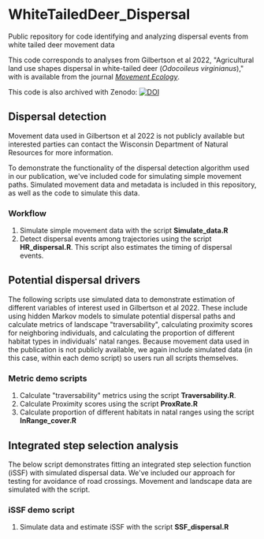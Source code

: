 # WhiteTailedDeer_Dispersal
Public repository for code identifying and analyzing dispersal events from white tailed deer movement data


This code corresponds to analyses from Gilbertson et al 2022, "Agricultural land use shapes dispersal in white-tailed deer (*Odocoileus virginianus*)," with is available from the journal [*Movement Ecology*](https://movementecologyjournal.biomedcentral.com/articles/10.1186/s40462-022-00342-5).

This code is also archived with Zenodo: [![DOI](https://zenodo.org/badge/551513859.svg)](https://zenodo.org/badge/latestdoi/551513859)



## Dispersal detection
Movement data used in Gilbertson et al 2022 is not publicly available but interested parties can contact the Wisconsin Department of Natural Resources for more information.

To demonstrate the functionality of the dispersal detection algorithm used in our publication, we've included code for simulating simple movement paths. Simulated movement data and metadata is included in this repository, as well as the code to simulate this data. 

### Workflow

1. Simulate simple movement data with the script **Simulate_data.R**
2. Detect dispersal events among trajectories using the script **HR_dispersal.R**. This script also estimates the timing of dispersal events. 


## Potential dispersal drivers
The following scripts use simulated data to demonstrate estimation of different variables of interest used in Gilbertson et al 2022. These include using hidden Markov models to simulate potential dispersal paths and calculate metrics of landscape "traversability", calculating proximity scores for neighboring individuals, and calculating the proportion of different habitat types in individuals' natal ranges. Because movement data used in the publication is not publicly available, we again include simulated data (in this case, within each demo script) so users run all scripts themselves. 

### Metric demo scripts

1. Calculate "traversability" metrics using the script **Traversability.R**.
2. Calculate Proximity scores using the script **ProxRate.R**
3. Calculate proportion of different habitats in natal ranges using the script **InRange_cover.R**


## Integrated step selection analysis
The below script demonstrates fitting an integrated step selection function (iSSF) with simulated dispersal data. We've included our approach for testing for avoidance of road crossings. Movement and landscape data are simulated with the script. 

### iSSF demo script

1. Simulate data and estimate iSSF with the script **SSF_dispersal.R**

